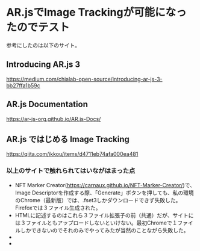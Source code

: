 # AR.jsでImage Trackingが可能になったのでテスト

参考にしたのは以下のサイト。

## Introducing AR.js 3
https://medium.com/chialab-open-source/introducing-ar-js-3-bb27ffa1b59c

## AR.js Documentation
https://ar-js-org.github.io/AR.js-Docs/

## AR.js ではじめる Image Tracking
https://qiita.com/ikkou/items/d4711eb74afa000ea481

### 以上のサイトで触れられてはいながはまった点

- NFT Marker Creator(https://carnaux.github.io/NFT-Marker-Creator/)で、Image Descriptorを作成する際、「Generate」ボタンを押しても、私の環境のChrome（最新版）では、.fset3しかダウンロードできず失敗した。Firefoxでは３ファイル生成された。
- HTMLに記述するのはこれら３ファイル拡張子の前（共通）だが、サイトには３ファイルともアップロードしないといけない。最初Chromeで１ファイルしかできないのでそれのみでやってみたが当然のことながら失敗した。
- 
- 
